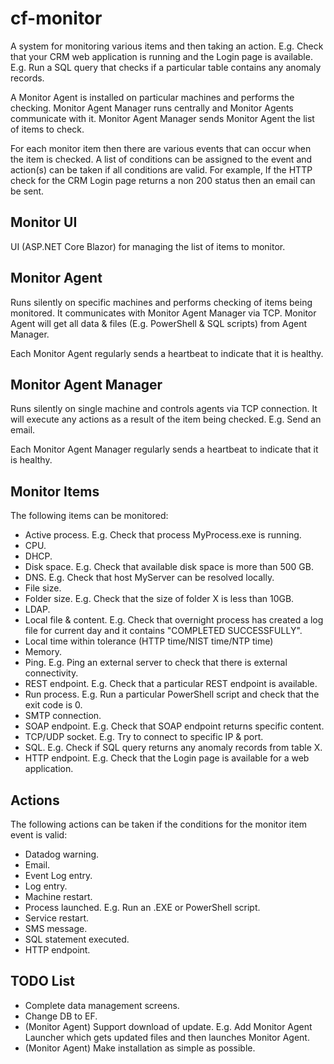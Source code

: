 # cf-monitor

A system for monitoring various items and then taking an action. E.g. Check that your CRM web application is
running and the Login page is available. E.g. Run a SQL query that checks if a particular table contains any
anomaly records.

A Monitor Agent is installed on particular machines and performs the checking. Monitor Agent Manager runs 
centrally and Monitor Agents communicate with it. Monitor Agent Manager sends Monitor Agent the list of items
to check.

For each monitor item then there are various events that can occur when the item is checked. A list of conditions
can be assigned to the event and action(s) can be taken if all conditions are valid. For example, If the HTTP
check for the CRM Login page returns a non 200 status then an email can be sent.

Monitor UI
----------
UI (ASP.NET Core Blazor) for managing the list of items to monitor.

Monitor Agent
-------------
Runs silently on specific machines and performs checking of items being monitored. It communicates with Monitor
Agent Manager via TCP. Monitor Agent will get all data & files (E.g. PowerShell & SQL scripts) from Agent Manager.

Each Monitor Agent regularly sends a heartbeat to indicate that it is healthy.

Monitor Agent Manager
---------------------
Runs silently on single machine and controls agents via TCP connection. It will execute any actions as a result
of the item being checked. E.g. Send an email.

Each Monitor Agent Manager regularly sends a heartbeat to indicate that it is healthy.

Monitor Items
-------------
The following items can be monitored:
- Active process. E.g. Check that process MyProcess.exe is running.
- CPU.
- DHCP.
- Disk space. E.g. Check that available disk space is more than 500 GB.
- DNS. E.g. Check that host MyServer can be resolved locally.
- File size.
- Folder size. E.g. Check that the size of folder X is less than 10GB.
- LDAP.
- Local file & content. E.g. Check that overnight process has created a log file for current day and it contains "COMPLETED SUCCESSFULLY".
- Local time within tolerance (HTTP time/NIST time/NTP time)
- Memory.
- Ping. E.g. Ping an external server to check that there is external connectivity.
- REST endpoint. E.g. Check that a particular REST endpoint is available.
- Run process. E.g. Run a particular PowerShell script and check that the exit code is 0.
- SMTP connection.
- SOAP endpoint. E.g. Check that SOAP endpoint returns specific content.
- TCP/UDP socket. E.g. Try to connect to specific IP & port.
- SQL. E.g. Check if SQL query returns any anomaly records from table X.
- HTTP endpoint. E.g. Check that the Login page is available for a web application.

Actions
-------
The following actions can be taken if the conditions for the monitor item event is valid:
- Datadog warning.
- Email.
- Event Log entry.
- Log entry.
- Machine restart.
- Process launched. E.g. Run an .EXE or PowerShell script.
- Service restart.
- SMS message.
- SQL statement executed.
- HTTP endpoint.

TODO List
---------
- Complete data management screens.
- Change DB to EF.
- (Monitor Agent) Support download of update. E.g. Add Monitor Agent Launcher which gets updated files and
  then launches Monitor Agent.
- (Monitor Agent) Make installation as simple as possible.